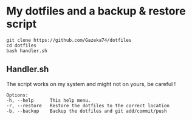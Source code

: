# My dotfiles and a backup & restore script

    git clone https://github.com/Gazeka74/dotfiles
    cd dotfiles
    bash handler.sh
    
## Handler.sh 
The script works on my system and might not on yours, be careful !


    Options:
    -h, --help      This help menu.
    -r, --restore   Restore the dotfiles to the correct location
    -b, --backup    Backup the dotfiles and git add/commit/push


